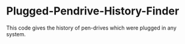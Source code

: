 # Plugged-Pendrive-History-Finder
This code gives the history of pen-drives which were plugged in any system.
